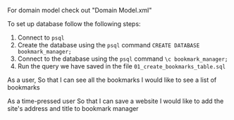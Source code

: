 For domain model check out "Domain Model.xml"

To set up database follow the following steps:

1. Connect to `psql`
2. Create the database using the `psql` command `CREATE DATABASE bookmark_manager;`
3. Connect to the database using the `psql` command `\c bookmark_manager;`
4. Run the query we have saved in the file `01_create_bookmarks_table.sql`

As a user,
So that I can see all the bookmarks
I would like to see a list of bookmarks

As a time-pressed user
So that I can save a website
I would like to add the site's address and title to bookmark manager
